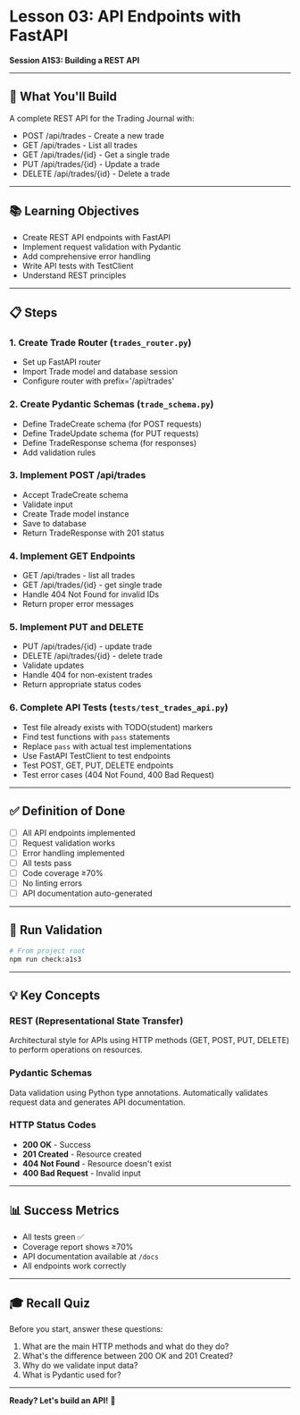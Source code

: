 # Lesson 03: API Endpoints with FastAPI

**Session A1S3: Building a REST API**

---

## 🎯 What You'll Build

A complete REST API for the Trading Journal with:
- POST /api/trades - Create a new trade
- GET /api/trades - List all trades
- GET /api/trades/{id} - Get a single trade
- PUT /api/trades/{id} - Update a trade
- DELETE /api/trades/{id} - Delete a trade

---

## 📚 Learning Objectives

- Create REST API endpoints with FastAPI
- Implement request validation with Pydantic
- Add comprehensive error handling
- Write API tests with TestClient
- Understand REST principles

---

## 📋 Steps

### 1. Create Trade Router (`trades_router.py`)
- Set up FastAPI router
- Import Trade model and database session
- Configure router with prefix='/api/trades'

### 2. Create Pydantic Schemas (`trade_schema.py`)
- Define TradeCreate schema (for POST requests)
- Define TradeUpdate schema (for PUT requests)
- Define TradeResponse schema (for responses)
- Add validation rules

### 3. Implement POST /api/trades
- Accept TradeCreate schema
- Validate input
- Create Trade model instance
- Save to database
- Return TradeResponse with 201 status

### 4. Implement GET Endpoints
- GET /api/trades - list all trades
- GET /api/trades/{id} - get single trade
- Handle 404 Not Found for invalid IDs
- Return proper error messages

### 5. Implement PUT and DELETE
- PUT /api/trades/{id} - update trade
- DELETE /api/trades/{id} - delete trade
- Validate updates
- Handle 404 for non-existent trades
- Return appropriate status codes

### 6. Complete API Tests (`tests/test_trades_api.py`)
- Test file already exists with TODO(student) markers
- Find test functions with `pass` statements
- Replace `pass` with actual test implementations
- Use FastAPI TestClient to test endpoints
- Test POST, GET, PUT, DELETE endpoints
- Test error cases (404 Not Found, 400 Bad Request)

---

## ✅ Definition of Done

- [ ] All API endpoints implemented
- [ ] Request validation works
- [ ] Error handling implemented
- [ ] All tests pass
- [ ] Code coverage ≥70%
- [ ] No linting errors
- [ ] API documentation auto-generated

---

## 🧪 Run Validation

```bash
# From project root
npm run check:a1s3
```

---

## 💡 Key Concepts

### REST (Representational State Transfer)
Architectural style for APIs using HTTP methods (GET, POST, PUT, DELETE) to perform operations on resources.

### Pydantic Schemas
Data validation using Python type annotations. Automatically validates request data and generates API documentation.

### HTTP Status Codes
- **200 OK** - Success
- **201 Created** - Resource created
- **404 Not Found** - Resource doesn't exist
- **400 Bad Request** - Invalid input

---

## 📊 Success Metrics

- All tests green ✅
- Coverage report shows ≥70%
- API documentation available at `/docs`
- All endpoints work correctly

---

## 🎓 Recall Quiz

Before you start, answer these questions:

1. What are the main HTTP methods and what do they do?
2. What's the difference between 200 OK and 201 Created?
3. Why do we validate input data?
4. What is Pydantic used for?

---

**Ready? Let's build an API!** 🚀
